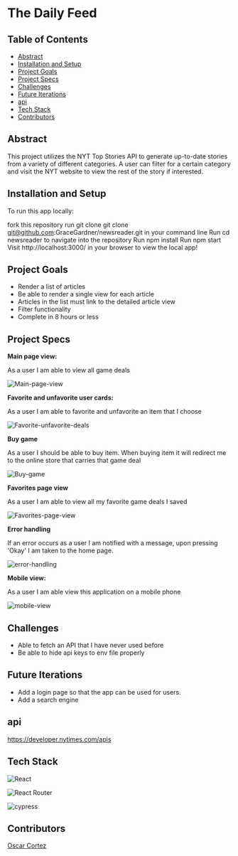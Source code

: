 # The Daily Feed


## Table of Contents   

- [Abstract](#abstract)
- [Installation and Setup](#installation-and-setup)
- [Project Goals](#project-goals)
- [Project Specs](#project-specs)
- [Challenges](#challenges)
- [Future Iterations](#future-iterations)
- [api](#api)
- [Tech Stack](#tech-stack)
- [Contributors](#contributors)

## Abstract

This project utilizes the NYT Top Stories API to generate up-to-date stories from a variety of different categories. A user can filter for a certain category and visit the NYT website to view the rest of the story if interested.

## Installation and Setup
To run this app locally:

fork this repository
run git clone git clone git@github.com:GraceGardner/newsreader.git in your command line
Run cd newsreader to navigate into the repository
Run npm install
Run npm start
Visit http://localhost:3000/ in your browser to view the local app!

## Project Goals

- Render a list of articles
- Be able to render a single view for each article
- Articles in the list must link to the detailed article view
- Filter functionality
- Complete in 8 hours or less


## Project Specs


**Main page view:**

As a user I am able to view all game deals

![Main-page-view](https://media.giphy.com/media/0f3e04b5Ub1XkQqtge/giphy.gif)

**Favorite and unfavorite user cards:**

As a user I am able to favorite and unfavorite an item that I choose

![Favorite-unfavorite-deals](https://media.giphy.com/media/3q14xy4OYSZWcFHl2z/giphy.gif)

**Buy game**

As a user I should be able to buy item. When buying item it will redirect me to the online store that carries that game deal

![Buy-game](https://media.giphy.com/media/snw4TWqiWlqWXn1eRC/giphy.gif)

**Favorites page view**

As a user I am able to view all my favorite game deals I saved

![Favorites-page-view](https://media.giphy.com/media/m0uzhEIzlJQyiad52M/giphy.gif)

**Error handling**

If an error occurs as a user I am notified with a message, upon pressing 'Okay' I am taken to the home page.

![error-handling](https://media.giphy.com/media/0Bc93ED0hc2NdZMSUv/giphy.gif)

**Mobile view:**

As a user I am able view this application on a mobile phone

![mobile-view](https://media.giphy.com/media/mGkmte60rrsXygQ4sB/giphy.gif)


## Challenges

- Able to fetch an API that I have never used before
- Be able to hide api keys to env file properly

## Future Iterations

- Add a login page so that the app can be used for users.
- Add a search engine

## api
https://developer.nytimes.com/apis


## Tech Stack

![React](https://img.shields.io/badge/react-%2320232a.svg?style=for-the-badge&logo=react&logoColor=%2361DAFB)

![React Router](https://img.shields.io/badge/React_Router-CA4245?style=for-the-badge&logo=react-router&logoColor=white)

![cypress](https://img.shields.io/badge/-cypress-%23E5E5E5?style=for-the-badge&logo=cypress&logoColor=058a5e)

## Contributors

[Oscar Cortez](https://github.com/oacortez)
